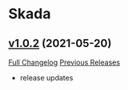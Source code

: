 # Skada

## [v1.0.2](https://github.com/praxxis/Skada/tree/v1.0.2) (2021-05-20)
[Full Changelog](https://github.com/praxxis/Skada/commits/v1.0.2) [Previous Releases](https://github.com/praxxis/Skada/releases)

- release updates  
